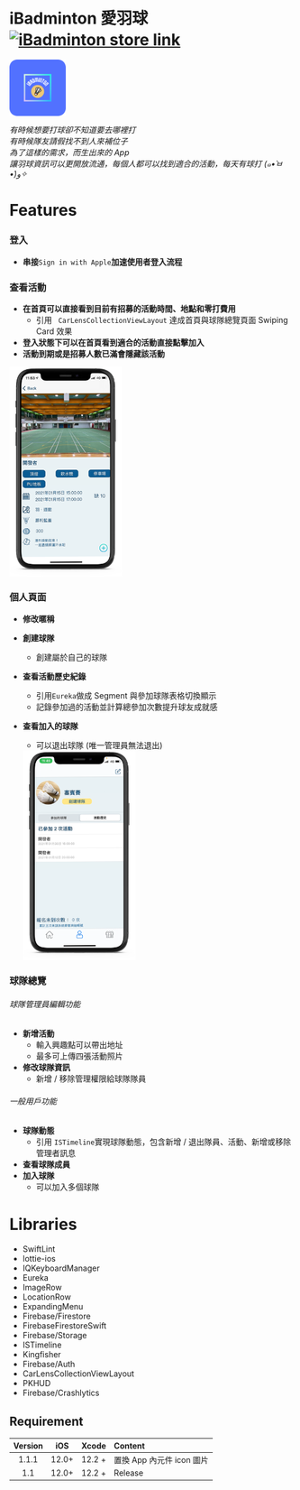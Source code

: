 # iBadminton 愛羽球   <a href="https://apps.apple.com/us/app/ibadminton-%E6%84%9B%E7%BE%BD%E7%90%83/id1546797864"><img src="https://github.com/Volorf/Badges/blob/master/App%20Store/App%20Store%20Badge.png" alt="iBadminton store link" width="100" align="center" /></a>

<img src="https://github.com/maxkai1303/ProjectAsset/blob/master/cutmypic.png" width="100" align="center" />

*有時候想要打球卻不知道要去哪裡打* <BR>
*有時候隊友請假找不到人來補位子* <BR>
*為了這樣的需求，而生出來的 App* <BR>
*讓羽球資訊可以更開放流通，每個人都可以找到適合的活動，每天有球打 (๑•̀ㅂ•́)و✧*


# Features
### 登入
* **串接**`Sign in with Apple`**加速使用者登入流程**

### 查看活動
* **在首頁可以直接看到目前有招募的活動時間、地點和零打費用**
    - 引用 ` CarLensCollectionViewLayout` 達成首頁與球隊總覽頁面 Swiping Card 效果
* **登入狀態下可以在首頁看到適合的活動直接點擊加入**
* **活動到期或是招募人數已滿會隱藏該活動**
<img src="https://github.com/maxkai1303/ProjectAsset/blob/master/smartmockups_kjrbjb51.png" width="200" align="center" />


### 個人頁面
* **修改暱稱**
* **創建球隊**
    - 創建屬於自己的球隊
* **查看活動歷史紀錄**
    - 引用`Eureka`做成 Segment 與參加球隊表格切換顯示
    - 記錄參加過的活動並計算總參加次數提升球友成就感
* **查看加入的球隊**
    - 可以退出球隊 (唯一管理員無法退出)
    
    <img src="https://github.com/maxkai1303/ProjectAsset/blob/master/smartmockups_kjrbduv2.png" width="200" align="center" />


### 球隊總覽
###### 球隊管理員編輯功能
* **新增活動**
    - 輸入興趣點可以帶出地址
    - 最多可上傳四張活動照片
* **修改球隊資訊**
    - 新增 / 移除管理權限給球隊隊員

###### 一般用戶功能
* **球隊動態**
    - 引用 `ISTimeline`實現球隊動態，包含新增 / 退出隊員、活動、新增或移除管理者訊息
* **查看球隊成員**
* **加入球隊**
    - 可以加入多個球隊



# Libraries
* SwiftLint
* lottie-ios
* IQKeyboardManager
* Eureka
* ImageRow
* LocationRow
* ExpandingMenu
* Firebase/Firestore
* FirebaseFirestoreSwift
* Firebase/Storage
* ISTimeline
* Kingfisher
* Firebase/Auth
* CarLensCollectionViewLayout
* PKHUD
* Firebase/Crashlytics


## Requirement

Version  | iOS   | Xcode   |                Content               |
:--------:|:------:|:---------:|:-------------------------------|
1.1.1     | 12.0+ |  12.2 +  | 置換 App 內元件 icon 圖片|
1.1        | 12.0+ |  12.2 +  | Release                               |
